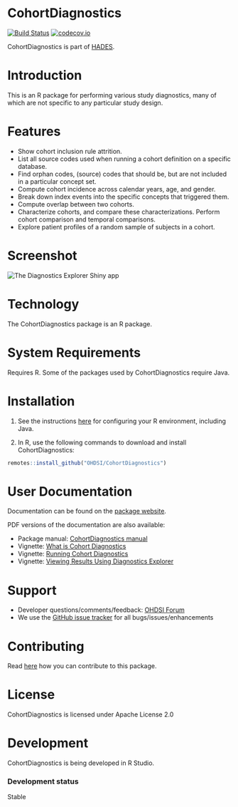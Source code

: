 CohortDiagnostics
=================

[![Build Status](https://github.com/OHDSI/CohortDiagnostics/workflows/R-CMD-check/badge.svg)](https://github.com/OHDSI/CohortDiagnostics/actions?query=workflow%3AR-CMD-check)
[![codecov.io](https://codecov.io/github/OHDSI/CohortDiagnostics/coverage.svg?branch=master)](https://codecov.io/github/OHDSI/CohortDiagnostics?branch=master)

CohortDiagnostics is part of [HADES](https://ohdsi.github.io/Hades).

Introduction
============
This is an R package for performing various study diagnostics, many of which are not specific to any particular study design.

Features
========
- Show cohort inclusion rule attrition. 
- List all source codes used when running a cohort definition on a specific database.
- Find orphan codes, (source) codes that should be, but are not included in a particular concept set.
- Compute cohort incidence across calendar years, age, and gender.
- Break down index events into the specific concepts that triggered them.
- Compute overlap between two cohorts.
- Characterize cohorts, and compare these characterizations. Perform cohort comparison and temporal comparisons. 
- Explore patient profiles of a random sample of subjects in a cohort.

Screenshot
==========
![The Diagnostics Explorer Shiny app](vignettes/shiny.png)

Technology
==========
The CohortDiagnostics package is an R package.

System Requirements
===================
Requires R. Some of the packages used by CohortDiagnostics require Java.

Installation
=============

1. See the instructions [here](https://ohdsi.github.io/Hades/rSetup.html) for configuring your R environment, including Java.

2. In R, use the following commands to download and install CohortDiagnostics:

  ```r
  remotes::install_github("OHDSI/CohortDiagnostics")
```

User Documentation
==================
Documentation can be found on the [package website](https://ohdsi.github.io/CohortDiagnostics).

PDF versions of the documentation are also available:

* Package manual: [CohortDiagnostics manual](https://raw.githubusercontent.com/OHDSI/CohortDiagnostics/master/extras/CohortDiagnostics.pdf) 
* Vignette: [What is Cohort Diagnostics](https://raw.githubusercontent.com/OHDSI/CohortDiagnostics/master/inst/doc/WhatIsCohortDiagnostics.pdf)
* Vignette: [Running Cohort Diagnostics](https://raw.githubusercontent.com/OHDSI/CohortDiagnostics/master/inst/doc/RunningCohortDiagnostics.pdf)
* Vignette: [Viewing Results Using Diagnostics Explorer](https://raw.githubusercontent.com/OHDSI/CohortDiagnostics/master/inst/doc/ViewingResultsUsingDiagnosticsExplorer.pdf)


Support
=======
* Developer questions/comments/feedback: <a href="http://forums.ohdsi.org/c/developers">OHDSI Forum</a>
* We use the <a href="https://github.com/OHDSI/CohortDiagnostics/issues">GitHub issue tracker</a> for all bugs/issues/enhancements

Contributing
============
Read [here](https://ohdsi.github.io/Hades/contribute.html) how you can contribute to this package.

License
=======
CohortDiagnostics is licensed under Apache License 2.0

Development
===========
CohortDiagnostics is being developed in R Studio.

### Development status

Stable
